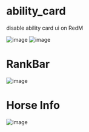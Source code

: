 # ability_card
disable ability card ui on RedM

![image](https://user-images.githubusercontent.com/62457327/230418420-df3368e4-8cb0-4357-a143-5dc7ad107e56.png)
![image](https://user-images.githubusercontent.com/62457327/230420687-79adb875-fdde-4efb-98da-0961e7f992ac.png)

# RankBar
![image](https://cdn.discordapp.com/attachments/648268687739977728/1094575578914496603/image.png)
# Horse Info
![image](https://cdn.discordapp.com/attachments/648268687739977728/1094575579426213898/image.png)
